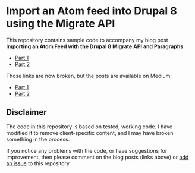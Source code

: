 # Import an Atom feed into Drupal 8 using the Migrate API

This repository contains sample code to accompany my blog post
**Importing an Atom Feed with the Drupal 8 Migrate API and Paragraphs**

- [Part 1](https://www.isovera.com/blog/importing-atom-feed-drupal-8-migrate-api-and-paragraphs-part-1)
- [Part 2](https://www.isovera.com/blog/importing-atom-feed-drupal-8-migrate-api-and-paragraphs-part-2)

Those links are now broken, but the posts are available on Medium:

- [Part 1](https://medium.com/isovera/importing-an-atom-feed-with-the-drupal-8-migrate-api-and-paragraphs-part-1-9dcd7151d41a)
- [Part 2](https://medium.com/isovera/importing-an-atom-feed-with-the-drupal-8-migrate-api-and-paragraphs-part-2-2a666fed265f)

## Disclaimer

The code in this repository is based on tested, working code. I have modified it to remove client-specific content, and I may have broken something in the process.

If you notice any problems with the code, or have suggestions for improvement, then please comment on the blog posts (links above) or [add an issue](https://github.com/isovera/atom_migrate/issues) to this repository.
